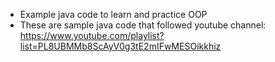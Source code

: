 * Example java code to learn and practice OOP
* These are sample java code that followed youtube channel: https://www.youtube.com/playlist?list=PL8UBMMb8ScAyV0g3tE2mIFwMESOikkhiz
